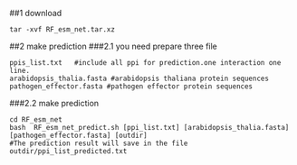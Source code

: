 ##1 download
```
tar -xvf RF_esm_net.tar.xz
```

##2 make prediction
###2.1 you need prepare three file
```
ppis_list.txt   #include all ppi for prediction.one interaction one line.
arabidopsis_thalia.fasta #arabidopsis thaliana protein sequences
pathogen_effector.fasta #pathogen effector protein sequences
```
###2.2 make prediction
```
cd RF_esm_net
bash  RF_esm_net_predict.sh [ppi_list.txt] [arabidopsis_thalia.fasta] [pathogen_effector.fasta] [outdir]
#The prediction result will save in the file outdir/ppi_list_predicted.txt
```
